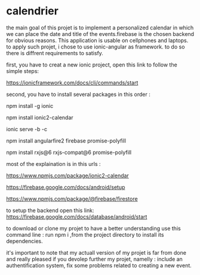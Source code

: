 # calendrier
the main goal of this projet is to implement a personalized calendar in which we can place the date and title of the events.firebase is the chosen backend for obvious reasons.
This application is usable on cellphones and laptops.
to apply such projet, i chose to use ionic-angular as framework. to do so there is diffrent requirements to satisfy.

first, you have to creat a new ionic project, open this link to follow the simple steps:

https://ionicframework.com/docs/cli/commands/start

second, you have to install several packages in this order :

npm install -g ionic

npm install ionic2-calendar

ionic serve -b -c

npm install angularfire2 firebase promise-polyfill

npm install rxjs@6 rxjs-compat@6  promise-polyfill

most of the explaination is in this urls :

https://www.npmjs.com/package/ionic2-calendar

https://firebase.google.com/docs/android/setup

https://www.npmjs.com/package/@firebase/firestore

to setup the backend open this link:
https://firebase.google.com/docs/database/android/start

to download or clone my projet to have a better understanding use this command line :
run npm i ,from the project directory to install its dependencies.

it's important to note that my actuall version of my projet is far from done and really pleased if you devolep further my projet, namelly :
include an authentification system,
fix some problems related to creating a new event.
